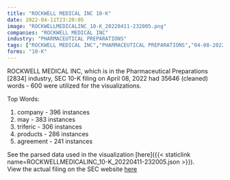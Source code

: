 ```yaml
---
title: "ROCKWELL MEDICAL INC 10-K"
date: 2022-04-11T23:20:05
image: "ROCKWELLMEDICALINC_10-K_20220411-232005.png"
companies: "ROCKWELL MEDICAL INC"
industry: "PHARMACEUTICAL PREPARATIONS"
tags: ["ROCKWELL MEDICAL INC","PHARMACEUTICAL PREPARATIONS","04-08-2022","10-K"]
forms: "10-K"
---
```

ROCKWELL MEDICAL INC, which is in the Pharmaceutical Preparations [2834] industry, SEC 10-K filing on April 08, 2022 had 35646 (cleaned) words - 600 were utilized for the visualizations.

Top Words:
1. company - 396 instances
2. may - 383 instances
3. triferic - 306 instances
4. products - 286 instances
5. agreement - 241 instances


See the parsed data used in the visualization [here]({{< staticlink name=ROCKWELLMEDICALINC_10-K_20220411-232005.json >}}).  
View the actual filing on the SEC website [here](https://www.sec.gov/Archives/edgar/data/1041024/0001628280-22-008830.txt)